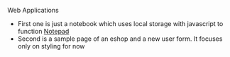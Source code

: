 Web Applications 
  - First one is just a notebook which uses local storage with javascript to function
  [Notepad](./note-pad)
  - Second is a sample page of an eshop and a new user form. It focuses only on styling for now
